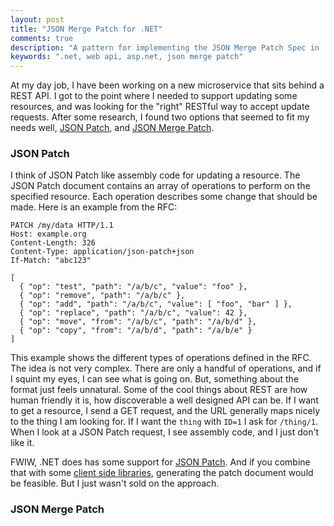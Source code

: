 ```yaml
---
layout: post
title: "JSON Merge Patch for .NET"
comments: true
description: "A pattern for implementing the JSON Merge Patch Spec in .NET"
keywords: ".net, web api, asp.net, json merge patch"
---
```


At my day job, I have been working on a new microservice that sits behind a REST API.  I got to the point where I needed to
support updating some resources, and was looking for the "right" RESTful way to accept update requests.  After some research,
I found two options that seemed to fit my needs well, [JSON Patch](https://tools.ietf.org/html/rfc6902),
and [JSON Merge Patch](https://tools.ietf.org/html/rfc7386).

### JSON Patch
I think of JSON Patch like assembly code for updating a resource.  The JSON Patch document contains an array of
operations to perform on the specified resource.  Each operation describes some change that should be made.  Here is an example
from the RFC:

```
PATCH /my/data HTTP/1.1
Host: example.org
Content-Length: 326
Content-Type: application/json-patch+json
If-Match: "abc123"

[
  { "op": "test", "path": "/a/b/c", "value": "foo" },
  { "op": "remove", "path": "/a/b/c" },
  { "op": "add", "path": "/a/b/c", "value": [ "foo", "bar" ] },
  { "op": "replace", "path": "/a/b/c", "value": 42 },
  { "op": "move", "from": "/a/b/c", "path": "/a/b/d" },
  { "op": "copy", "from": "/a/b/d", "path": "/a/b/e" }
]
 ```

This example shows the different types of operations defined in the RFC.  The idea is not very complex.  There are only
a handful of operations, and if I squint my eyes, I can see what is going on.  But, something about the format just
feels unnatural.  Some of the cool things about REST are how human friendly it is, how discoverable a well designed API
can be.  If I want to get a resource, I send a GET request, and the URL generally maps nicely to the thing I am looking
for.  If I want the `thing` with `ID=1` I ask for `/thing/1`.  When I look at a JSON Patch request, I see assembly code,
and I just don't like it.

FWIW, .NET does has some support for [JSON Patch](https://docs.microsoft.com/en-us/dotnet/api/microsoft.aspnetcore.jsonpatch.jsonpatchdocument-1?view=aspnetcore-2.2).  And if you combine that with some
[client side libraries](https://www.npmjs.com/package/fast-json-patch), generating the patch document would be feasible.
But I just wasn't sold on the approach.

### JSON Merge Patch
